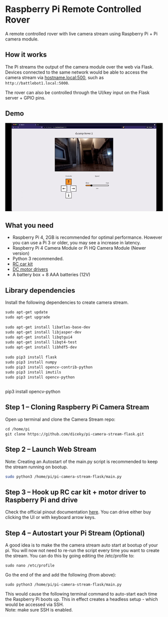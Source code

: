 # Raspberry Pi Remote Controlled Rover

A remote controlled rover with live camera stream using Raspberry Pi + Pi camera module.

## How it works

The Pi streams the output of the camera module over the web via Flask. Devices connected to the same network would be able to access the camera stream via <hostname.local:500>, such as `http://battlebot1.local:5000`.

The rover can also be controlled through the UI/key input on the Flask server + GPIO pins.

## Demo

![Demo](readme/dcamp-rover_updated.gif)

## What you need

- Raspberry Pi 4, 2GB is recommended for optimal performance. However you can use a Pi 3 or older, you may see a increase in latency.
- Raspberry Pi 4 Camera Module or Pi HQ Camera Module (Newer version)
- Python 3 recommended.
- [RC car kit](https://www.amazon.co.jp/gp/product/B088NMV7C6/ref=ppx_yo_dt_b_asin_title_o03_s00?ie=UTF8&psc=1)
- [DC motor drivers](https://www.amazon.co.jp/gp/product/B08B87WWHV/ref=ppx_yo_dt_b_asin_title_o04_s00?ie=UTF8&psc=1)
- A battery box + 8 AAA batteries (12V)

## Library dependencies

Install the following dependencies to create camera stream.

```
sudo apt-get update
sudo apt-get upgrade

sudo apt-get install libatlas-base-dev
sudo apt-get install libjasper-dev
sudo apt-get install libqtgui4
sudo apt-get install libqt4-test
sudo apt-get install libhdf5-dev

sudo pip3 install flask
sudo pip3 install numpy
sudo pip3 install opencv-contrib-python
sudo pip3 install imutils
sudo pip3 install opencv-python


```

pip3 install opencv-python

## Step 1 – Cloning Raspberry Pi Camera Stream

Open up terminal and clone the Camera Stream repo:

```
cd /home/pi
git clone https://github.com/diceky/pi-camera-stream-flask.git
```

## Step 2 – Launch Web Stream

Note: Creating an Autostart of the main.py script is recommended to keep the stream running on bootup.

```bash cd modules
sudo python3 /home/pi/pi-camera-stream-flask/main.py
```

## Step 3 – Hook up RC car kit + motor driver to Raspberry Pi and drive

Check the official pinout documentation [here](https://www.raspberrypi.org/documentation/computers/os.html#gpio-and-the-40-pin-header).
You can drive either buy clicking the UI or with keyboard arrow keys.

## Step 4 – Autostart your Pi Stream (Optional)

A good idea is to make the the camera stream auto start at bootup of your pi. You will now not need to re-run the script every time you want to create the stream. You can do this by going editing the /etc/profile to:

```
sudo nano /etc/profile
```

Go the end of the and add the following (from above):

```
sudo python3 /home/pi/pi-camera-stream-flask/main.py
```

This would cause the following terminal command to auto-start each time the Raspberry Pi boots up. This in effect creates a headless setup - which would be accessed via SSH.  
Note: make sure SSH is enabled.
